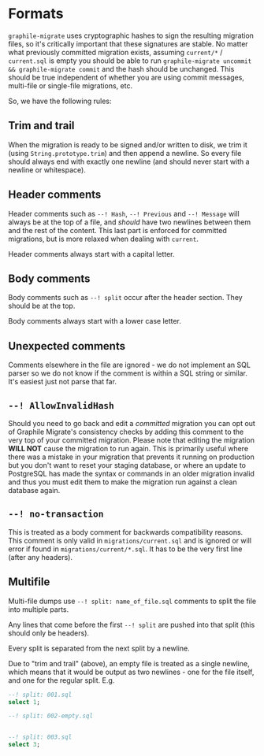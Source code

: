 # Formats

`graphile-migrate` uses cryptographic hashes to sign the resulting migration
files, so it's critically important that these signatures are stable. No matter
what previously committed migration exists, assuming `current/*` / `current.sql`
is empty you should be able to run
`graphile-migrate uncommit && graphile-migrate commit` and the hash should be
unchanged. This should be true independent of whether you are using commit
messages, multi-file or single-file migrations, etc.

So, we have the following rules:

## Trim and trail

When the migration is ready to be signed and/or written to disk, we trim it
(using `String.prototype.trim`) and then append a newline. So every file should
always end with exactly one newline (and should never start with a newline or
whitespace).

## Header comments

Header comments such as `--! Hash`, `--! Previous` and `--! Message` will always
be at the top of a file, and _should_ have two newlines between them and the
rest of the content. This last part is enforced for committed migrations, but is
more relaxed when dealing with `current`.

Header comments always start with a capital letter.

## Body comments

Body comments such as `--! split` occur after the header section. They should be
at the top.

Body comments always start with a lower case letter.

## Unexpected comments

Comments elsewhere in the file are ignored - we do not implement an SQL parser
so we do not know if the comment is within a SQL string or similar. It's easiest
just not parse that far.

## `--! AllowInvalidHash`

Should you need to go back and edit a _committed_ migration you can opt out of
Graphile Migrate's consistency checks by adding this comment to the very top of
your committed migration. Please note that editing the migration **WILL NOT**
cause the migration to run again. This is primarily useful where there was a
mistake in your migration that prevents it running on production but you don't
want to reset your staging database, or where an update to PostgreSQL has made
the syntax or commands in an older migration invalid and thus you must edit them
to make the migration run against a clean database again.

## `--! no-transaction`

This is treated as a body comment for backwards compatibility reasons. This
comment is only valid in `migrations/current.sql` and is ignored or will error
if found in `migrations/current/*.sql`. It has to be the very first line (after
any headers).

## Multifile

Multi-file dumps use `--! split: name_of_file.sql` comments to split the file
into multiple parts.

Any lines that come before the first `--! split` are pushed into that split
(this should only be headers).

Every split is separated from the next split by a newline.

Due to "trim and trail" (above), an empty file is treated as a single newline,
which means that it would be output as two newlines - one for the file itself,
and one for the regular split. E.g.

```sql
--! split: 001.sql
select 1;

--! split: 002-empty.sql


--! split: 003.sql
select 3;

```
